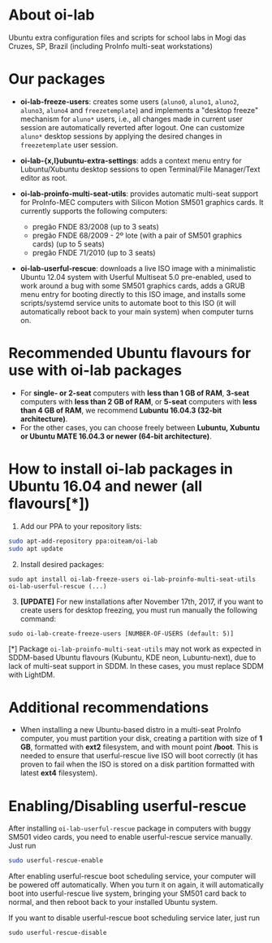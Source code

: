 # About oi-lab
Ubuntu extra configuration files and scripts for school labs in Mogi das Cruzes, SP, Brazil (including ProInfo multi-seat workstations)

# Our packages
* **oi-lab-freeze-users**: creates some users (`aluno0`, `aluno1`, `aluno2`, `aluno3`, `aluno4` and `freezetemplate`) and implements a "desktop freeze" mechanism for `aluno*` users, i.e., all changes made in current user session are automatically reverted after logout. One can customize `aluno*` desktop sessions by applying the desired changes in `freezetemplate` user session.

* **oi-lab-{x,l}ubuntu-extra-settings**: adds a context menu entry for Lubuntu/Xubuntu desktop sessions to open Terminal/File Manager/Text editor as root.

* **oi-lab-proinfo-multi-seat-utils**: provides automatic multi-seat support for ProInfo-MEC computers with Silicon Motion SM501 graphics cards. It currently supports the following computers:
  * pregão FNDE 83/2008 (up to 3 seats)
  * pregão FNDE 68/2009 - 2º lote (with a pair of SM501 graphics cards) (up to 5 seats)
  * pregão FNDE 71/2010 (up to 3 seats)
  
* **oi-lab-userful-rescue**: downloads a live ISO image with a minimalistic Ubuntu 12.04 system with Userful Multiseat 5.0 pre-enabled, used to work around a bug with some SM501 graphics cards, adds a GRUB menu entry for booting directly to this ISO image, and installs some scripts/systemd service units to automate boot to this ISO (it will automatically reboot back to your main system) when computer turns on.

# Recommended Ubuntu flavours for use with oi-lab packages
* For **single- or 2-seat** computers with **less than 1 GB of RAM**, **3-seat** computers with **less than 2 GB of RAM**, or **5-seat** computers with **less than 4 GB of RAM**, we recommend **Lubuntu 16.04.3 (32-bit architecture)**.
* For the other cases, you can choose freely between **Lubuntu, Xubuntu or Ubuntu MATE 16.04.3 or newer (64-bit architecture)**.

# How to install oi-lab packages in Ubuntu 16.04 and newer (all flavours[*])
1. Add our PPA to your repository lists:
```bash
sudo apt-add-repository ppa:oiteam/oi-lab
sudo apt update
```
2. Install desired packages:
```
sudo apt install oi-lab-freeze-users oi-lab-proinfo-multi-seat-utils oi-lab-userful-rescue (...)
```
3. **[UPDATE]** For new installations after November 17th, 2017, if you want to create users for desktop freezing, you must run manually the following command:
```
sudo oi-lab-create-freeze-users [NUMBER-OF-USERS (default: 5)]
```

[*] Package `oi-lab-proinfo-multi-seat-utils` may not work as expected in SDDM-based Ubuntu flavours (Kubuntu, KDE neon, Lubuntu-next), due to lack of multi-seat support in SDDM. In these cases, you must replace SDDM with LightDM.

# Additional recommendations
* When installing a new Ubuntu-based distro in a multi-seat ProInfo computer, you must partition your disk, creating a partition with size of **1 GB**, formatted with **ext2** filesystem, and with mount point **/boot**. This is needed to ensure that userful-rescue live ISO will boot correctly (it has proven to fail when the ISO is stored on a disk partition formatted with latest **ext4** filesystem).

# Enabling/Disabling userful-rescue

After installing `oi-lab-userful-rescue` package in computers with buggy SM501 video cards, you need to enable userful-rescue service manually. Just run
```bash
sudo userful-rescue-enable
```

After enabling userful-rescue boot scheduling service, your computer will be powered off automatically. When you turn it on again, it will automatically boot into userful-rescue live system, bringing your SM501 card back to normal, and then reboot back to your installed Ubuntu system.

If you want to disable userful-rescue boot scheduling service later, just run
```
sudo userful-rescue-disable
```
